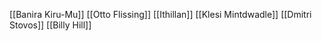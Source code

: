 [[Banira Kiru-Mu]]
[[Otto Flissing]]
[[Ithillan]]
[[Klesi Mintdwadle]]
[[Dmitri Stovos]]
[[Billy Hill]]
